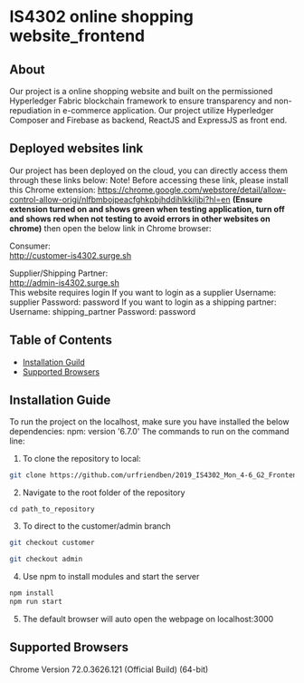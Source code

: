 # IS4302 online shopping website_frontend

## About
Our project is a online shopping website and built on the permissioned Hyperledger Fabric blockchain framework to ensure transparency and non-repudiation in e-commerce application. Our project utilize Hyperledger Composer and Firebase as backend, ReactJS and ExpressJS as front end.

## Deployed websites link
Our project has been deployed on the cloud, you can directly access them through these links below:
Note! Before accessing these link, please install this Chrome extension:
https://chrome.google.com/webstore/detail/allow-control-allow-origi/nlfbmbojpeacfghkpbjhddihlkkiljbi?hl=en <b>(Ensure extension turned on and shows green when testing application, turn off and shows red when not testing to avoid errors in other websites on chrome)</b>
then open the below link in Chrome browser:

Consumer:<br/>
http://customer-is4302.surge.sh

Supplier/Shipping Partner:<br/>
http://admin-is4302.surge.sh<br/>
This website requires login
If you want to login as a supplier
Username: supplier
Password: password
If you want to login as a shipping partner:
Username: shipping_partner
Password: password

## Table of Contents

- [Installation Guild](#installation-guide)
- [Supported Browsers](#supported-browsers)

## Installation Guide
To run the project on the localhost, make sure you have installed the below dependencies:
  npm: version '6.7.0'
The commands to run on the command line:
1. To clone the repository to local: 
```bash
git clone https://github.com/urfriendben/2019_IS4302_Mon_4-6_G2_Frontend.git
```
2. Navigate to the root folder of the repository
```
cd path_to_repository
```
3. To direct to the customer/admin branch
```bash
git checkout customer
```
```bash
git checkout admin
```
4. Use npm to install modules and start the server
```bash
npm install
npm run start
```
5. The default browser will auto open the webpage on localhost:3000

## Supported Browsers

Chrome Version 72.0.3626.121 (Official Build) (64-bit)

